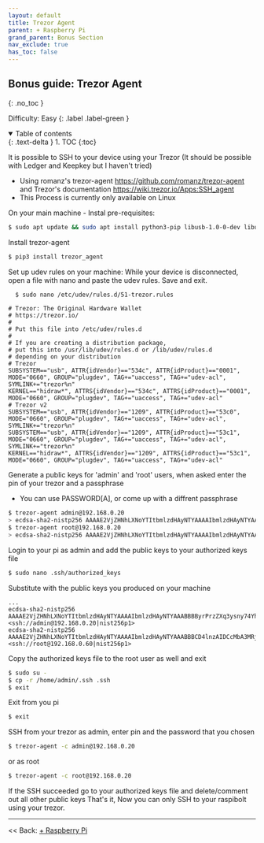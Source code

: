 ```yaml
---
layout: default
title: Trezor Agent
parent: + Raspberry Pi
grand_parent: Bonus Section
nav_exclude: true
has_toc: false
---
```


## Bonus guide: Trezor Agent
{: .no_toc }

Difficulty: Easy
{: .label .label-green }

<details open markdown="block">
  <summary>
    Table of contents
  </summary>
  {: .text-delta }
1. TOC
{:toc}
</details>

It is possible to SSH to your device using your Trezor (It should be possible with Ledger and Keepkey but I haven't tried)

* Using romanz's trezor-agent https://github.com/romanz/trezor-agent and Trezor's documentation https://wiki.trezor.io/Apps:SSH_agent
* This Process is currently only available on Linux

On your main machine -
Instal pre-requisites:
  ```sh
  $ sudo apt update && sudo apt install python3-pip libusb-1.0-0-dev libudev-dev pinentry-curses
  ```
Install trezor-agent
  ```sh
  $ pip3 install trezor_agent
  ```
Set up udev rules on your machine: While your device is disconnected, open a file with nano and paste the udev rules. Save and exit.
```sh
  $ sudo nano /etc/udev/rules.d/51-trezor.rules
```
```
# Trezor: The Original Hardware Wallet
# https://trezor.io/
#
# Put this file into /etc/udev/rules.d
#
# If you are creating a distribution package,
# put this into /usr/lib/udev/rules.d or /lib/udev/rules.d
# depending on your distribution
# Trezor
SUBSYSTEM=="usb", ATTR{idVendor}=="534c", ATTR{idProduct}=="0001", MODE="0660", GROUP="plugdev", TAG+="uaccess", TAG+="udev-acl", SYMLINK+="trezor%n"
KERNEL=="hidraw*", ATTRS{idVendor}=="534c", ATTRS{idProduct}=="0001", MODE="0660", GROUP="plugdev", TAG+="uaccess", TAG+="udev-acl"
# Trezor v2
SUBSYSTEM=="usb", ATTR{idVendor}=="1209", ATTR{idProduct}=="53c0", MODE="0660", GROUP="plugdev", TAG+="uaccess", TAG+="udev-acl", SYMLINK+="trezor%n"
SUBSYSTEM=="usb", ATTR{idVendor}=="1209", ATTR{idProduct}=="53c1", MODE="0660", GROUP="plugdev", TAG+="uaccess", TAG+="udev-acl", SYMLINK+="trezor%n"
KERNEL=="hidraw*", ATTRS{idVendor}=="1209", ATTRS{idProduct}=="53c1", MODE="0660", GROUP="plugdev", TAG+="uaccess", TAG+="udev-acl"
```
Generate a public keys for 'admin' and 'root' users, when asked enter the pin of your trezor and a passphrase
* You can use PASSWORD[A], or come up with a diffrent passphrase
```sh
$ trezor-agent admin@192.168.0.20
> ecdsa-sha2-nistp256 AAAAE2VjZHNhLXNoYTItbmlzdHAyNTYAAAAIbmlzdHAyNTYAAABBBByrPrzZXq3ysny74YhYC3AQLBEx7ocjG7oy3C0r+dYui772sOxjDjTj+Ra+Pi7tDjO+m0kcfiMcRjxbB9eF/dg= <ssh://admin@192.168.0.20|nist256p1>
$ trezor-agent root@192.168.0.20
> ecdsa-sha2-nistp256 AAAAE2VjZHNhLXNoYTItbmlzdHAyNTYAAAAIbmlzdHAyNTYAAABBBCD4lnzAIDCcMbA3MRjBALsAl4oQf2A1ILYyC/HtB6MeyPo5znrfuxcRdSSPHQ3AuN3/i7taZB2uZukPxZ+zbLA= <ssh://root@192.168.0.60|nist256p1>
```
Login to your pi as admin and add the public keys to your authorized keys file
```sh
$ sudo nano .ssh/authorized_keys
```
Substitute with the public keys you produced on your machine
```
...
ecdsa-sha2-nistp256 AAAAE2VjZHNhLXNoYTItbmlzdHAyNTYAAAAIbmlzdHAyNTYAAABBBByrPrzZXq3ysny74YhYC3AQLBEx7ocjG7oy3C0r+dYui772sOxjDjTj+Ra+Pi7tDjO+m0kcfiMcRjxbB9eF/dg= <ssh://admin@192.168.0.20|nist256p1>
ecdsa-sha2-nistp256 AAAAE2VjZHNhLXNoYTItbmlzdHAyNTYAAAAIbmlzdHAyNTYAAABBBCD4lnzAIDCcMbA3MRjBALsAl4oQf2A1ILYyC/HtB6MeyPo5znrfuxcRdSSPHQ3AuN3/i7taZB2uZukPxZ+zbLA= <ssh://root@192.168.0.60|nist256p1>
```
Copy the authorized keys file to the root user as well and exit
```sh
$ sudo su -
$ cp -r /home/admin/.ssh .ssh
$ exit
```
Exit from you pi
```sh
$ exit
```
SSH from your trezor as admin, enter pin and the password that you chosen
```sh
$ trezor-agent -c admin@192.168.0.20
```
or as root
```sh
$ trezor-agent -c root@192.168.0.20
```
If the SSH succeeded go to your authorized keys file and delete/comment out all other public keys
That's it, Now you can only SSH to your raspibolt using your trezor.

------

<< Back: [+ Raspberry Pi](+raspberry-pi.md)
